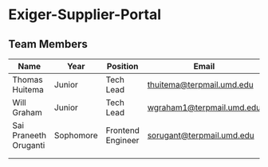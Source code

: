 # Exiger-Supplier-Portal

## Team Members
| Name | Year | Position | Email | LinkedIn |
|------|------|----------|-------|----------|
| Thomas Huitema | Junior | Tech Lead | thuitema@terpmail.umd.edu | [Profile](https://www.linkedin.com/in/thomas-huitema/) |
| Will Graham | Junior | Tech Lead | wgraham1@terpmail.umd.edu | [Profile](https://www.linkedin.com/in/will-graham-4623022a8/) |
| Sai Praneeth Oruganti | Sophomore | Frontend Engineer | sorugant@terpmail.umd.edu | [Profile](https://www.linkedin.com/in/sp-oruganti/) |
|      |      |          |       |          |
|      |      |          |       |          |
